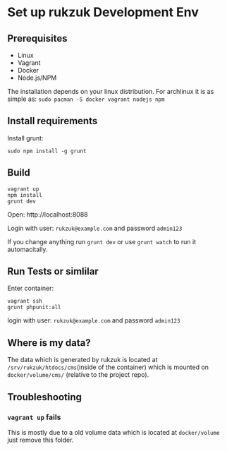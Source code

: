 # Set up rukzuk Development Env

## Prerequisites

* Linux
* Vagrant
* Docker
* Node.js/NPM

The installation depends on your linux distribution. For archlinux it is as simple as: `sudo pacman -S docker vagrant nodejs npm`

## Install requirements

Install grunt:

```
sudo npm install -g grunt
```

## Build

```
vagrant up
npm install
grunt dev
```

Open: http://localhost:8088

Login with user: `rukzuk@example.com` and password `admin123`

If you change anything run `grunt dev` or use `grunt watch` to run it automacitally.

## Run Tests or simlilar

Enter container:

```
vagrant ssh
grunt phpunit:all
```

login with user: `rukzuk@example.com` and password `admin123`

## Where is my data?

The data which is generated by rukzuk is located at `/srv/rukzuk/htdocs/cms`(inside of the container) which is mounted on `docker/volume/cms/` (relative to the project repo).

## Troubleshooting

### `vagrant up` fails

This is mostly due to a old volume data which is located at `docker/volume` just remove this folder.
